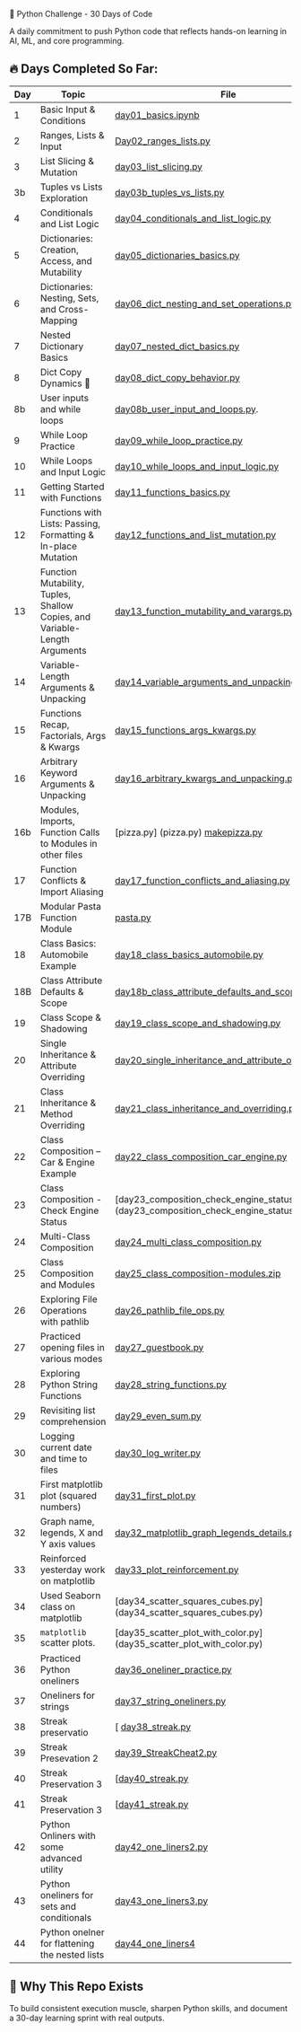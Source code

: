 🐍 Python Challenge - 30 Days of Code

A daily commitment to push Python code that reflects hands-on learning in AI, ML, and core programming.

## 🔥 Days Completed So Far:

| Day | Topic                       | File                                      |
|-----|-----------------------------|-------------------------------------------|
| 1   | Basic Input & Conditions    | [day01_basics.ipynb](day01_basics.ipynb)  |
| 2   | Ranges, Lists & Input       | [Day02_ranges_lists.py](Day02_ranges_lists.py) |
| 3   | List Slicing & Mutation   | [day03_list_slicing.py](day03_list_slicing.py) |
| 3b  | Tuples vs Lists Exploration | [day03b_tuples_vs_lists.py](day03b_tuples_vs_lists.py) |
| 4   | Conditionals and List Logic | [day04_conditionals_and_list_logic.py](day04_conditionals_and_list_logic.py) |
| 5   | Dictionaries: Creation, Access, and Mutability | [day05_dictionaries_basics.py](day05_dictionaries_basics.py) |
| 6   | Dictionaries: Nesting, Sets, and Cross-Mapping | [day06_dict_nesting_and_set_operations.py](day06_dict_nesting_and_set_operations.py) |
| 7   | Nested Dictionary Basics | [day07_nested_dict_basics.py](day07_nested_dict_basics.py) |
| 8   | Dict Copy Dynamics 🧪 | [day08_dict_copy_behavior.py](day08_dict_copy_behavior.py) |
|8b  |  User inputs and while loops | [day08b_user_input_and_loops.py](day08b_user_input_and_loops.py). |
| 9   | While Loop Practice | [day09_while_loop_practice.py](day09_while_loop_practice.py) |
| 10   | While Loops and Input Logic | [day10_while_loops_and_input_logic.py](day10_while_loops_and_input_logic.py) |
| 11  | Getting Started with Functions | [day11_functions_basics.py](day11_functions_basics.py) |
| 12   | Functions with Lists: Passing, Formatting & In-place Mutation | [day12_functions_and_list_mutation.py](./day12_functions_and_list_mutation.py) |
| 13  | Function Mutability, Tuples, Shallow Copies, and Variable-Length Arguments | [day13_function_mutability_and_varargs.py](day13_function_mutability_and_varargs.py) |
| 14  | Variable-Length Arguments & Unpacking | [day14_variable_arguments_and_unpacking.py](day14_variable_arguments_and_unpacking.py) |
| 15  | Functions Recap, Factorials, Args & Kwargs | [day15_functions_args_kwargs.py](day15_functions_args_kwargs.py) |
| 16  | Arbitrary Keyword Arguments & Unpacking | [day16_arbitrary_kwargs_and_unpacking.py](day16_arbitrary_kwargs_and_unpacking.py) |
|16b| Modules, Imports, Function Calls to Modules in other files | [pizza.py] (pizza.py) [makepizza.py](makepizza.py)|
| 17  | Function Conflicts & Import Aliasing | [day17_function_conflicts_and_aliasing.py](day17_function_conflicts_and_aliasing.py) |
| 17B | Modular Pasta Function Module | [pasta.py](pasta.py) |
| 18  | Class Basics: Automobile Example | [day18_class_basics_automobile.py](day18_class_basics_automobile.py)
| 18B | Class Attribute Defaults & Scope | [day18b_class_attribute_defaults_and_scope.py](day18b_class_attribute_defaults_and_scope.py) |
| 19 | Class Scope & Shadowing | [day19_class_scope_and_shadowing.py](day19_class_scope_and_shadowing.py) |
| 20  | Single Inheritance & Attribute Overriding | [day20_single_inheritance_and_attribute_overriding.py](day20_single_inheritance_and_attribute_overriding.py) |
| 21  | Class Inheritance & Method Overriding | [day21_class_inheritance_and_overriding.py](day21_class_inheritance_and_overriding.py) |
| 22  | Class Composition – Car & Engine Example | [day22_class_composition_car_engine.py](day22_class_composition_car_engine.py) |
| 23 | Class Composition - Check Engine Status | [day23_composition_check_engine_status.py] (day23_composition_check_engine_status.py) |
| 24  | Multi-Class Composition | [day24_multi_class_composition.py](day24_multi_class_composition.py) |
| 25 | Class Composition and Modules | [day25_class_composition-modules.zip](day25_class_composition-modules.zip)|
| 26 | Exploring File Operations with pathlib | [day26_pathlib_file_ops.py](day26_pathlib_file_ops.py) |
| 27 | Practiced opening files in various modes | [day27_guestbook.py](day27_guestbook.py) |
| 28 | Exploring Python String Functions | [day28_string_functions.py](day28_string_functions.py) |
| 29 | Revisiting list comprehension  | [day29_even_sum.py](day29_even_sum.py) |
| 30 | Logging current date and time to files | [day30_log_writer.py](day30_log_writer.py)|
| 31  | First matplotlib plot (squared numbers) | [day31_first_plot.py](day31_first_plot.py) |
| 32 | Graph name, legends, X and Y axis values | [day32_matplotlib_graph_legends_details.py](day32_matplotlib_graph_legends_details) !
| 33 | Reinforced yesterday work on matplotlib | [day33_plot_reinforcement.py](day33_plot_reinforcement.py) |
| 34 | Used Seaborn class on matplotlib | [day34_scatter_squares_cubes.py] (day34_scatter_squares_cubes.py) |
| 35  | `matplotlib` scatter plots.                                  | [day35_scatter_plot_with_color.py] (day35_scatter_plot_with_color.py) |
| 36 | Practiced Python oneliners  | [day36_oneliner_practice.py](day36_oneliner_practice.py)|
| 37 | Oneliners for strings |  [day37_string_oneliners.py](day37_string_oneliners.py) |
| 38 | Streak preservatio  | [ [day38_streak.py](day38_streak.py)|
| 39 | Streak Presevation 2 | [day39_StreakCheat2.py](day39_StreakCheat2.py)|
| 40 | Streak Preservation 3 | [[day40_streak.py](day40_streak.ipynb) |
| 41 | Streak Preservation 3 | [[day41_streak.py](day41_streak.ipynb) |
| 42 | Python Onliners with some advanced utility | [day42_one_liners2.py](day42_one_liners2.py) |
| 43 | Python oneliners for sets and conditionals | [day43_one_liners3.py](day43_one_liners3.py) |
| 44 | Python onelner for flattening the nested lists | [day44_one_liners4](day44_one_liners4) |














## 🚀 Why This Repo Exists

To build consistent execution muscle, sharpen Python skills, and document a 30-day learning sprint with real outputs.
